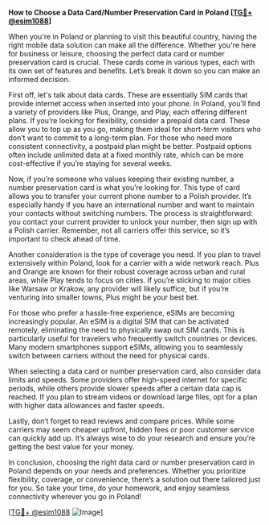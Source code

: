 **How to Choose a Data Card/Number Preservation Card in Poland [[TG💪+ @esim1088](https://t.me/s/esim1088)]**

When you're in Poland or planning to visit this beautiful country, having the right mobile data solution can make all the difference. Whether you're here for business or leisure, choosing the perfect data card or number preservation card is crucial. These cards come in various types, each with its own set of features and benefits. Let’s break it down so you can make an informed decision.

First off, let's talk about data cards. These are essentially SIM cards that provide internet access when inserted into your phone. In Poland, you’ll find a variety of providers like Plus, Orange, and Play, each offering different plans. If you’re looking for flexibility, consider a prepaid data card. These allow you to top up as you go, making them ideal for short-term visitors who don’t want to commit to a long-term plan. For those who need more consistent connectivity, a postpaid plan might be better. Postpaid options often include unlimited data at a fixed monthly rate, which can be more cost-effective if you’re staying for several weeks.

Now, if you’re someone who values keeping their existing number, a number preservation card is what you’re looking for. This type of card allows you to transfer your current phone number to a Polish provider. It’s especially handy if you have an international number and want to maintain your contacts without switching numbers. The process is straightforward: you contact your current provider to unlock your number, then sign up with a Polish carrier. Remember, not all carriers offer this service, so it’s important to check ahead of time.

Another consideration is the type of coverage you need. If you plan to travel extensively within Poland, look for a carrier with a wide network reach. Plus and Orange are known for their robust coverage across urban and rural areas, while Play tends to focus on cities. If you’re sticking to major cities like Warsaw or Krakow, any provider will likely suffice, but if you’re venturing into smaller towns, Plus might be your best bet.

For those who prefer a hassle-free experience, eSIMs are becoming increasingly popular. An eSIM is a digital SIM that can be activated remotely, eliminating the need to physically swap out SIM cards. This is particularly useful for travelers who frequently switch countries or devices. Many modern smartphones support eSIMs, allowing you to seamlessly switch between carriers without the need for physical cards.

When selecting a data card or number preservation card, also consider data limits and speeds. Some providers offer high-speed internet for specific periods, while others provide slower speeds after a certain data cap is reached. If you plan to stream videos or download large files, opt for a plan with higher data allowances and faster speeds.

Lastly, don’t forget to read reviews and compare prices. While some carriers may seem cheaper upfront, hidden fees or poor customer service can quickly add up. It’s always wise to do your research and ensure you’re getting the best value for your money.

In conclusion, choosing the right data card or number preservation card in Poland depends on your needs and preferences. Whether you prioritize flexibility, coverage, or convenience, there’s a solution out there tailored just for you. So take your time, do your homework, and enjoy seamless connectivity wherever you go in Poland!

[[TG💪+ @esim1088](https://t.me/s/esim1088) ![Image](https://i.postimg.cc/Y0z9fWf4/image.png)]